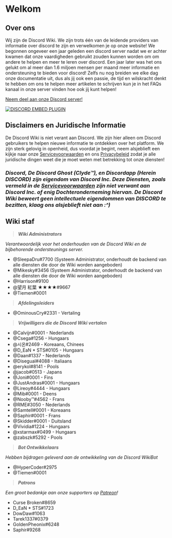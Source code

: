 <!-- TITLE: Dutch - Startpagina -->
<!-- SUBTITLE: Welkom bij de Discord Wiki! -->

# Welkom
## Over ons

Wij zijn de Discord Wiki. We zijn trots één van de leidende providers van informatie over discord te zijn en verwelkomen je op onze website! We begonnen ongeveer een jaar geleden een discord server nadat we er achter kwamen dat onze vaardigheden gebruikt zouden kunnen worden om om andere te helpen en meer te leren over discord. Een jaar later was het ons gelukt om al meer dan 1.6 miljoen mensen per maand meer informatie en ondersteuning te bieden voor discord! Zelfs nu nog breiden we elke dag onze documentatie uit, dus als jij ook een passie, de tijd en wilskracht denkt te hebben om ons te helpen meer artikelen te schrijven kun je in het FAQs kanaal in onze server vinden hoe ook jij kunt helpen!  

[Neem deel aan onze Discord server!](https://discord.gg/V6f8rZ2)

<a href="https://discord.gg/V6f8rZ2">![DISCORD EMBED PLUGIN](https://discordapp.com/api/guilds/367460196148183040/widget.png?style=banner2)</a>

## Disclaimers en Juridische Informatie
De Discord Wiki is niet verant aan Discord. We zijn hier alleen om Discord gebruikers te helpen nieuwe informatie te ontdekken over het platform. We zijn sterk gelovig in openheid, dus voordat je begint, neem alsjeblieft een kijkje naar onze [Servicevoorwaarden](/terms) en ons [Privacybeleid](/privacy) zodat je alle juridische dingen weet die je moet weten met betrekking tot onze diensten!

### ***Discord, De Discord Ghost (Clyde™), en Discordapp (Herein DISCORD) zijn eigendom van Discord Inc. Deze Diensten, zoals vermeld in de [Servicevoorwaarden](/terms) zijn niet verwant aan Discord Inc. of enig Dochteronderneming hiervan. De Discord Wiki beweert geen intellectuele eigendommen van DISCORD te bezitten, klaag ons alsjeblieft niet aan :^)***

## Wiki staf
> ***Wiki Administrators***

*Verantwoordelijk voor het onderhouden van de Discord Wiki en de bijbehorende ondersteunings server.*
* @SleepaDru#7700 (Systeem Administrator, onderhoudt de backend van alle diensten die door de Wiki worden aangeboden)
* @Mikesky#3456 (Systeem Administrator, onderhoudt de backend van alle diensten die door de Wiki worden aangeboden)
* @Harrison#9100
* @望月 紅葉 ★★★★#9667
* @Tiemen#0001

>***Afdelingsleiders***

* @OminousCry#2331 - Vertaling

> ***Vrijwilligers die de Discord Wiki vertalen***

* @Calvijn#0001 - Nederlands
* @Csega#1256 - Hungaars
* @시온#2469 - Koreaans, Chinees
* @D_EaN * STS#0105 - Hungaars
* @Daan#1337 - Nederlands
* @Disegual#4088 - Italiaans
* @erykol#8141 - Pools
* @jacob#0513 - Japans
* @Joni#0001 - Fins
* @JustAndras#0001 - Hungaars
* @Lireoy#4444 - Hungaars
* @Mib#0001 - Deens
* @Nooby™#4562 - Frans
* @RME#3050 - Nederlands
* @Samtell#0001 - Koreaans
* @Saphir#0001 - Frans
* @Skidder#0001 - Duitsland
* @Vividia#1224 - Hungaars
* @xstarmax#0499 - Hungaars
* @zabszk#5292 - Pools

> ***Bot Ontwikkelaars***

*Hebben bijdragen geleverd aan de ontwikkeling van de Discord WikiBot*
* @HyperCoder#2975
* @Tiemen#0001

> ***Patrons***

*Een groot bedankje aan onze supporters op [Patreon](https://www.patreon.com/TheDiscordWiki)!*

* Curse Broken#8659
* D_EaN * STS#1723
* DowDaw#1063
* Tarek1337#0379
* GoldenPheonix#6248
* Saphir#9268